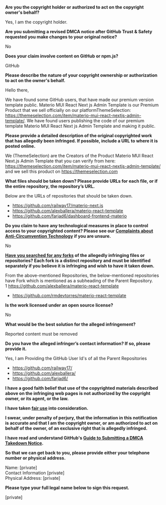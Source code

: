 **Are you the copyright holder or authorized to act on the copyright owner's behalf?**

Yes, I am the copyright holder.

**Are you submitting a revised DMCA notice after GitHub Trust & Safety requested you make changes to your original notice?**

No

**Does your claim involve content on GitHub or npm.js?**

GitHub

**Please describe the nature of your copyright ownership or authorization to act on the owner's behalf.**

Hello there,

We have found some GitHub users, that have made our premium version template public. Materio MUI React Next js Admin Template is our Premium Product that we sell officially on our platformThemeSelection: https://themeselection.com/item/materio-mui-react-nextjs-admin-template/. We have found users publishing the code of our premium template Materio MUI React Next js Admin Template and making it public.

**Please provide a detailed description of the original copyrighted work that has allegedly been infringed. If possible, include a URL to where it is posted online.**

We (ThemeSelection) are the Creators of the Product Materio MUI React Next.js Admin Template that you can verify from here: https://themeselection.com/item/materio-mui-react-nextjs-admin-template/ and we sell this product on https://themeselection.com

**What files should be taken down? Please provide URLs for each file, or if the entire repository, the repository’s URL.**

Below are the URLs of repositories that should be taken down.  
- https://github.com/railway17/materio-next.js  
- https://github.com/alexballera/materio-react-template  
- https://github.com/farjad6/dashboard-frontend-materio

**Do you claim to have any technological measures in place to control access to your copyrighted content? Please see our <a href="https://docs.github.com/articles/guide-to-submitting-a-dmca-takedown-notice#complaints-about-anti-circumvention-technology">Complaints about Anti-Circumvention Technology</a> if you are unsure.**

No

**<a href="https://docs.github.com/articles/dmca-takedown-policy#b-what-about-forks-or-whats-a-fork">Have you searched for any forks</a> of the allegedly infringing files or repositories? Each fork is a distinct repository and must be identified separately if you believe it is infringing and wish to have it taken down.**

From the above-mentioned Repositories, the below-mentioned repositories have Fork which is mentioned as a subheading of the Parent Repository.  
1 https://github.com/alexballera/materio-react-template  
- https://github.com/rmdevtorres/materio-react-template

**Is the work licensed under an open source license?**

No

**What would be the best solution for the alleged infringement?**

Reported content must be removed

**Do you have the alleged infringer’s contact information? If so, please provide it.**

Yes, I am Providing the GitHub User Id's of all the Parent Repositories  
- https://github.com/railway17/  
- https://github.com/alexballera/  
- https://github.com/farjad6/

**I have a good faith belief that use of the copyrighted materials described above on the infringing web pages is not authorized by the copyright owner, or its agent, or the law.**

**I have taken <a href="https://www.lumendatabase.org/topics/22">fair use</a> into consideration.**

**I swear, under penalty of perjury, that the information in this notification is accurate and that I am the copyright owner, or am authorized to act on behalf of the owner, of an exclusive right that is allegedly infringed.**

**I have read and understand GitHub's <a href="https://docs.github.com/articles/guide-to-submitting-a-dmca-takedown-notice/">Guide to Submitting a DMCA Takedown Notice</a>.**

**So that we can get back to you, please provide either your telephone number or physical address.**

Name: [private]  
Contact Information [private]  
Physical Address: [private]  

**Please type your full legal name below to sign this request.**

[private]
